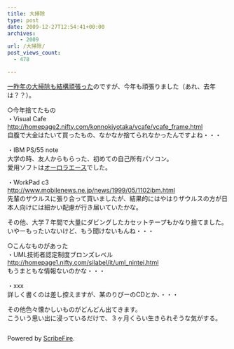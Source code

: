 ```yaml
---
title: 大掃除
type: post
date: 2009-12-27T12:54:41+00:00
archives:
    - 2009
url: /大掃除/
post_views_count:
  - 478

---
```

<a target="_blank" href="http://konnokiyotaka.txt-nifty.com/pgblog/2007/12/post_3791.html">一昨年の大掃除も結構頑張った</a>のですが、今年も頑張りました（あれ、去年は？？）。

○今年捨てたもの  
・Visual Cafe  
http://homepage2.nifty.com/konnokiyotaka/vcafe/vcafe_frame.html  
自腹で大金はたいて買ったもの、なかなか捨てられなかったんですよね・・・

・IBM PS/55 note  
大学の時、友人からもらった、初めての自己所有パソコン。  
愛用ソフトは<a target="_blank" href="http://ja.wikipedia.org/wiki/%E3%82%AA%E3%83%BC%E3%83%AD%E3%83%A9%E3%82%A8%E3%83%BC%E3%82%B9">オーロラエース</a>でした。

・WorkPad c3  
http://www.mobilenews.ne.jp/news/1999/05/1102ibm.html  
先輩のザウルスに張り合って買いましたが、結果的にはやはりザウルスの方が日本人向けには細かい配慮が行き届いていたかな。

その他、大学７年間で大量にダビングしたカセットテープもかなり捨てました。  
いやーもったいないけど、もう聞けないもんね・・・

○こんなものがあった  
・UML技術者認定制度ブロンズレベル  
http://homepage1.nifty.com/silabel/it/uml_nintei.html  
もうまともな情報ないのかな・・・

・xxx  
詳しく書くのは差し控えますが、某のりぴーのCDとか、・・・

その他色々懐かしいものがどんどん出てきます。  
こういう思い出に浸っているだけで、３ヶ月くらい生きられそうな気がする。



<div class="zemanta-pixie">
  <img class="zemanta-pixie-img" alt="" src="https://i1.wp.com/img.zemanta.com/pixy.gif" data-recalc-dims="1" />
</div>

<p class="scribefire-powered">
  Powered by <a href="http://www.scribefire.com/">ScribeFire</a>.
</p>